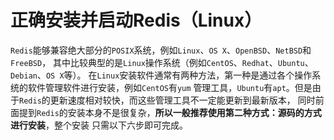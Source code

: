 正确安装并启动Redis（Linux）
====================================================================
`Redis`能够兼容绝大部分的`POSIX`系统，例如`Linux`、`OS X`、`OpenBSD`、`NetBSD`和`FreeBSD`，
其中比较典型的是`Linux`操作系统（例如`CentOS`、`Redhat`、`Ubuntu`、`Debian`、`OS X`等）。
在`Linux`安装软件通常有两种方法，第一种是通过各个操作系统的软件管理软件进行安装，例如`CentOS`有`yum`
管理工具，`Ubuntu`有`apt`。但是由于`Redis`的更新速度相对较快，而这些管理工具不一定能更新到最新版本，
同时前面提到`Redis`的安装本身不是很复杂，**所以一般推荐使用第二种方式：源码的方式进行安装**，整个安装
只需以下六步即可完成。
